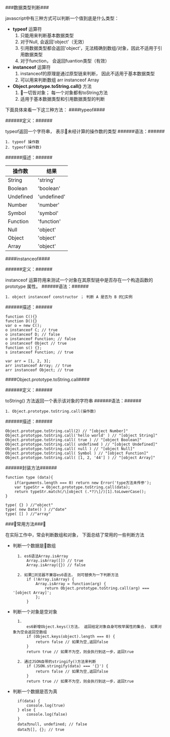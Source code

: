 ###数据类型判断###

javascript中有三种方式可以判断一个值到底是什么类型：
- **typeof** 运算符
    1. 只能用来判断基本数据类型
    2. 对于Null, 会返回'object'（无效）
    3. 引用数据类型都会返回'object'，无法精确到数组/对象，因此不适用于引用数据类型
    4. 对于function， 会返回fuantion类型（有效）
- **instanceof** 运算符
    1. instanceof的原理是通过原型链来判断， 因此不适用于基本数据类型
    2. 可以用来判断数组 arr instanceof Array
- **Object.prototype.toString.call()** 方法
    1. 一切皆对象； 每一个对象都有toString方法
    2. 适用于基本数据类型和引用数据类型的判断

下面具体来看一下这三种方法：
####typeof####

######定义：######

typeof返回一个字符串， 表示未经计算的操作数的类型
######语法：######

    1. typeof 操作数 
    2. typeof(操作数)
######描述：######

操作数 | 结果
---- | ---
String | 'string'
Boolean |  'boolean'
Undefined | 'undefined'
Number | 'number'
Symbol | 'symbol'
Function | 'function'
Null | 'object'
Object | 'object'
Array | 'object'

####instanceof####

######定义：######

instanceof 运算符用来测试一个对象在其原型链中是否存在一个构造函数的 prototype 属性。
######语法：######

    1. object instanceof constructor ； 判断 A 是否为 B 的实例
######描述：######

    function C(){} 
    function D(){} 
    var o = new C();
    o instanceof C; // true
    o instanceof D; // false
    o instanceof Function; // false
    o instanceof Object // true
    function s() {};
    s instanceof Function; // true

    var arr = [1, 2, 3];
    arr instanceof Array; // true
    arr instanceof Object; // true


####Object.prototype.toString.call####

######定义：######

toString() 方法返回一个表示该对象的字符串
######语法：######

    1. Object.prototype.toString.call(操作数)
######描述：######

    Object.prototype.toString.call(2) // "[object Number]"   
    Object.prototype.toString.call('hello world' ) // "[object String]"  
    Object.prototype.toString.call( true ) // "[object Boolean]" 
    Object.prototype.toString.call( undefined ) // "[object Undefined]"
    Object.prototype.toString.call( null ) // "[object Null]"
    Object.prototype.toString.call( Symbol ) // "[object Function]"
    Object.prototype.toString.call( [1, 2, '44'] ) // "[object Array]" 

######封装方法######

    function type (data){
        if(arguments.length === 0) return new Error('type方法未传参');
        var typeStr = Object.prototype.toString.call(data);
        return typeStr.match(/\[object (.*?)\]/)[1].toLowerCase();      
    }
    
    type( {} ) //"object"
    type( new Date() ) //"date"
    type( [] ) //"array"

###常用方法###

在实际工作中，常会判断数组和对象， 下面总结了常用的一些判断方法
- 判断一个数据是数组

        1. es6语法Array.isArray
            Array.isArray([]) // true
            Array.isArray({}) // false

        2. 如果浏览器不兼容es6语法， 则可替换为一下判断方法
            if (!Array.isArray) {
                Array.isArray = function(arg) {
                    return Object.prototype.toString.call(arg) === '[object Array]';
                };
            } 
- 判断一个对象是空对象

        1.
            es6新增Object.keys()方法， 返回给定对象自身可枚举属性的集合， 如果对象为空会返回空数组
            if (Object.keys(object).length === 0) {
                return false // 如果为空,返回false
            }
            return true // 如果不为空，则会执行到这一步，返回true

        2. 通过JSON自带的stringify()方法来判断
            if (JSON.stringify(data) === '{}') {
                return false // 如果为空,返回false
            }
            return true // 如果不为空，则会执行到这一步，返回true

- 判断一个数据是否为真

        if(data) {
            console.log(true)
        } else {
            console.log(false)
        }
        data为null, undefined; // false
        data为[], {}; // true
